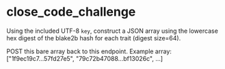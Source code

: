 # close_code_challenge

Using the included UTF-8 `key`, construct a JSON array using the lowercase hex digest of the blake2b hash for each trait (digest size=64). 

POST this bare array back to this endpoint. Example array: [\"1f9ec19c7...57fd27e5\", \"79c72b47088...bf13026c\", ...] 
